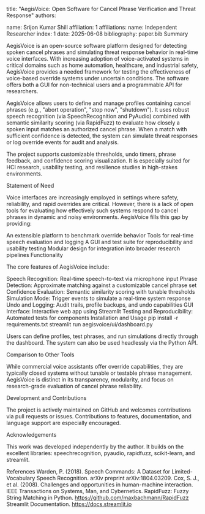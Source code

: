 title: "AegisVoice: Open Software for Cancel Phrase Verification and Threat Response" authors:

name: Srijon Kumar Shill affiliation: 1 affiliations: name: Independent Researcher index: 1 date: 2025-06-08 bibliography: paper.bib Summary 

AegisVoice is an open-source software platform designed for detecting spoken cancel phrases and simulating threat response behavior in real-time voice interfaces. With increasing adoption of voice-activated systems in critical domains such as home automation, healthcare, and industrial safety, AegisVoice provides a needed framework for testing the effectiveness of voice-based override systems under uncertain conditions. The software offers both a GUI for non-technical users and a programmable API for researchers.

AegisVoice allows users to define and manage profiles containing cancel phrases (e.g., "abort operation", "stop now", "shutdown"). It uses robust speech recognition (via SpeechRecognition and PyAudio) combined with semantic similarity scoring (via RapidFuzz) to evaluate how closely a spoken input matches an authorized cancel phrase. When a match with sufficient confidence is detected, the system can simulate threat responses or log override events for audit and analysis.

The project supports customizable thresholds, undo timers, phrase feedback, and confidence scoring visualization. It is especially suited for HCI research, usability testing, and resilience studies in high-stakes environments.

Statement of Need 

Voice interfaces are increasingly employed in settings where safety, reliability, and rapid overrides are critical. However, there is a lack of open tools for evaluating how effectively such systems respond to cancel phrases in dynamic and noisy environments. AegisVoice fills this gap by providing:

An extensible platform to benchmark override behavior Tools for real-time speech evaluation and logging A GUI and test suite for reproducibility and usability testing Modular design for integration into broader research pipelines Functionality 

The core features of AegisVoice include:

Speech Recognition: Real-time speech-to-text via microphone input Phrase Detection: Approximate matching against a customizable cancel phrase set Confidence Evaluation: Semantic similarity scoring with tunable thresholds Simulation Mode: Trigger events to simulate a real-time system response Undo and Logging: Audit trails, profile backups, and undo capabilities GUI Interface: Interactive web app using Streamlit Testing and Reproducibility: Automated tests for components Installation and Usage pip install -r requirements.txt streamlit run aegisvoice/ui/dashboard.py 

Users can define profiles, test phrases, and run simulations directly through the dashboard. The system can also be used headlessly via the Python API.

Comparison to Other Tools 

While commercial voice assistants offer override capabilities, they are typically closed systems without tunable or testable phrase management. AegisVoice is distinct in its transparency, modularity, and focus on research-grade evaluation of cancel phrase reliability.

Development and Contributions 

The project is actively maintained on GitHub and welcomes contributions via pull requests or issues. Contributions to features, documentation, and language support are especially encouraged.

Acknowledgements 

This work was developed independently by the author. It builds on the excellent libraries: speechrecognition, pyaudio, rapidfuzz, scikit-learn, and streamlit.

References Warden, P. (2018). Speech Commands: A Dataset for Limited-Vocabulary Speech Recognition. arXiv preprint arXiv:1804.03209. Cox, S. J., et al. (2008). Challenges and opportunities in human-machine interaction. IEEE Transactions on Systems, Man, and Cybernetics. RapidFuzz: Fuzzy String Matching in Python. https://github.com/maxbachmann/RapidFuzz Streamlit Documentation. https://docs.streamlit.io 
